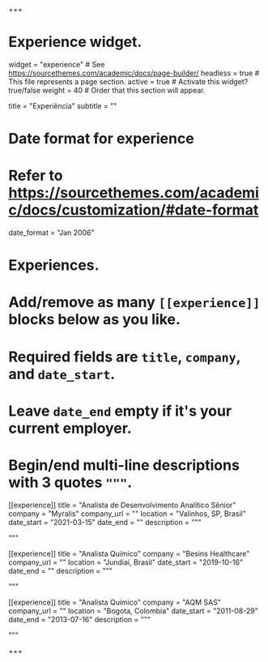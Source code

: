 +++
# Experience widget.
widget = "experience"  # See https://sourcethemes.com/academic/docs/page-builder/
headless = true  # This file represents a page section.
active = true  # Activate this widget? true/false
weight = 40  # Order that this section will appear.

title = "Experiência"
subtitle = ""

# Date format for experience
#   Refer to https://sourcethemes.com/academic/docs/customization/#date-format
date_format = "Jan 2006"

# Experiences.
#   Add/remove as many `[[experience]]` blocks below as you like.
#   Required fields are `title`, `company`, and `date_start`.
#   Leave `date_end` empty if it's your current employer.
#   Begin/end multi-line descriptions with 3 quotes `"""`.


[[experience]]
  title = "Analista de Desenvolvimento Analítico Sênior"
  company = "Myralis"
  company_url = ""
  location = "Valinhos, SP, Brasil"
  date_start = "2021-03-15"
  date_end = ""
  description = """

  """


[[experience]]
  title = "Analista Químico"
  company = "Besins Healthcare"
  company_url = ""
  location = "Jundiaí, Brasil"
  date_start = "2019-10-16"
  date_end = ""
  description = """

  """

[[experience]]
  title = "Analista Químico"
  company = "AQM SAS"
  company_url = ""
  location = "Bogota, Colombia"
  date_start = "2011-08-29"
  date_end = "2013-07-16"
  description = """

  """


+++
